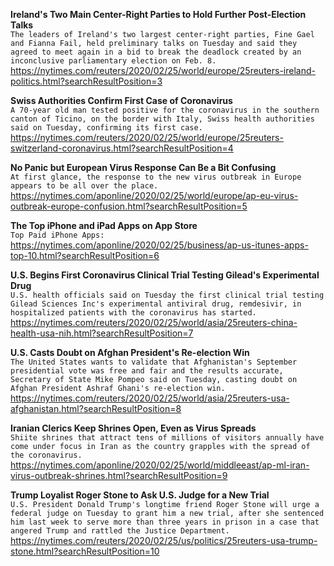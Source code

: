 **Ireland's Two Main Center-Right Parties to Hold Further Post-Election Talks**\
`The leaders of Ireland's two largest center-right parties, Fine Gael and Fianna Fail, held preliminary talks on Tuesday and said they agreed to meet again in a bid to break the deadlock created by an inconclusive parliamentary election on Feb. 8. `\
https://nytimes.com/reuters/2020/02/25/world/europe/25reuters-ireland-politics.html?searchResultPosition=3

**Swiss Authorities Confirm First Case of Coronavirus**\
`A 70-year old man tested positive for the coronavirus in the southern canton of Ticino, on the border with Italy, Swiss health authorities said on Tuesday, confirming its first case.`\
https://nytimes.com/reuters/2020/02/25/world/europe/25reuters-switzerland-coronavirus.html?searchResultPosition=4

**No Panic but European Virus Response Can Be a Bit Confusing**\
`At first glance, the response to the new virus outbreak in Europe appears to be all over the place.`\
https://nytimes.com/aponline/2020/02/25/world/europe/ap-eu-virus-outbreak-europe-confusion.html?searchResultPosition=5

**The Top iPhone and iPad Apps on App Store**\
`Top Paid iPhone Apps:`\
https://nytimes.com/aponline/2020/02/25/business/ap-us-itunes-apps-top-10.html?searchResultPosition=6

**U.S. Begins First Coronavirus Clinical Trial Testing Gilead's Experimental Drug**\
`U.S. health officials said on Tuesday the first clinical trial testing Gilead Sciences Inc's experimental antiviral drug, remdesivir, in hospitalized patients with the coronavirus has started.`\
https://nytimes.com/reuters/2020/02/25/world/asia/25reuters-china-health-usa-nih.html?searchResultPosition=7

**U.S. Casts Doubt on Afghan President's Re-election Win**\
`The United States wants to validate that Afghanistan's September presidential vote was free and fair and the results accurate, Secretary of State Mike Pompeo said on Tuesday, casting doubt on Afghan President Ashraf Ghani's re-election win. `\
https://nytimes.com/reuters/2020/02/25/world/asia/25reuters-usa-afghanistan.html?searchResultPosition=8

**Iranian Clerics Keep Shrines Open, Even as Virus Spreads**\
`Shiite shrines that attract tens of millions of visitors annually have come under focus in Iran as the country grapples with the spread of the coronavirus.`\
https://nytimes.com/aponline/2020/02/25/world/middleeast/ap-ml-iran-virus-outbreak-shrines.html?searchResultPosition=9

**Trump Loyalist Roger Stone to Ask U.S. Judge for a New Trial**\
`U.S. President Donald Trump's longtime friend Roger Stone will urge a federal judge on Tuesday to grant him a new trial, after she sentenced him last week to serve more than three years in prison in a case that angered Trump and rattled the Justice Department.`\
https://nytimes.com/reuters/2020/02/25/us/politics/25reuters-usa-trump-stone.html?searchResultPosition=10

